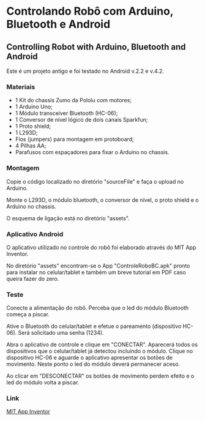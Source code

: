 # Controlando Robô com Arduino, Bluetooth e Android
## Controlling Robot with Arduino, Bluetooth and Android

Este é um projeto antigo e foi testado no Android v.2.2 e v.4.2.

### Materiais
- 1 Kit do chassis Zumo da Pololu com motores;
- 1 Arduino Uno;
- 1 Módulo transceiver Bluetooth (HC-06);
- 1 Conversor de nível lógico de dois canais Sparkfun;
- 1 Proto shield;
- 1 L293D;
- Fios (jumpers) para montagem em protoboard;
- 4 Pilhas AA;
- Parafusos com espaçadores para fixar o Arduino no chassis. 

### Montagem
Copie o código localizado no diretório "sourceFile" e faça o upload no Arduino.

Monte o L293D, o módulo bluetooth, o conversor de nível, o proto shield e o Arduino no chassis.

O esquema de ligação está no diretório "assets".

### Aplicativo Android
O aplicativo utilizado no controle do robô foi elaborado através do MIT App Inventor.

No diretório "assets" encontram-se o App "ControleRoboBC.apk" pronto para instalar no celular/tablet e também um breve tutorial em PDF caso queira fazer do zero.

### Teste
Conecte a alimentação do robô. Perceba que o led do módulo Bluetooth começa a piscar. 

Ative o Bluetooth do celular/tablet e efetue o pareamento (dispositivo HC-06). Será solicitado uma senha (1234).

Abra o aplicativo de controle e clique em "CONECTAR". Aparecerá todos os dispositivos que o celular/tablet já detectou incluindo o módulo. Clique no dispositivo HC-06 e aguarde o aplicativo apresentar os botões de movimento. Neste ponto o led do módulo deverá permanecer aceso.

Ao clicar em "DESCONECTAR" os botões de movimento perdem efeito e o led do módulo volta a piscar.

### Link
[MIT App Inventor](https://appinventor.mit.edu)
